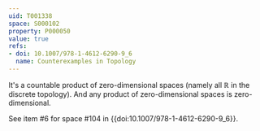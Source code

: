 ```yaml
---
uid: T001338
space: S000102
property: P000050
value: true
refs:
- doi: 10.1007/978-1-4612-6290-9_6
  name: Counterexamples in Topology
---
```


It's a countable product of zero-dimensional spaces (namely all $\mathbb{R}$ in the discrete topology). And any product of zero-dimensional spaces is zero-dimensional.

See item #6 for space #104 in {{doi:10.1007/978-1-4612-6290-9_6}}.
